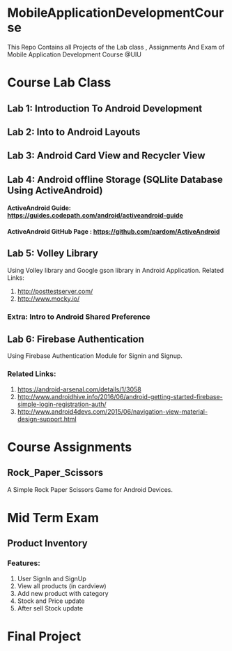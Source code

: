 # MobileApplicationDevelopmentCourse
This Repo Contains all Projects of the Lab class , Assignments And Exam of Mobile Application Development Course @UIU 


# Course Lab Class
## Lab 1: Introduction To Android Development

## Lab 2: Into to Android Layouts

## Lab 3: Android Card View and Recycler View

## Lab 4: Android offline Storage (SQLlite Database Using ActiveAndroid)
#### ActiveAndroid Guide: https://guides.codepath.com/android/activeandroid-guide <br>
#### ActiveAndroid GitHub Page : https://github.com/pardom/ActiveAndroid

## Lab 5: Volley Library
Using Volley library and Google gson library in Android Application.
Related Links: <br>
1. http://posttestserver.com/  <br>
2. http://www.mocky.io/ <br>
### Extra: Intro to Android Shared Preference

## Lab 6: Firebase Authentication
Using Firebase Authentication Module for Signin and Signup.
### Related Links: <br>
1. https://android-arsenal.com/details/1/3058 <br>
2. http://www.androidhive.info/2016/06/android-getting-started-firebase-simple-login-registration-auth/  <br>
3. http://www.android4devs.com/2015/06/navigation-view-material-design-support.html


# Course Assignments
## Rock_Paper_Scissors
A Simple Rock Paper Scissors Game for Android Devices.

# Mid Term Exam
## Product Inventory
### Features: <br>
1. User SignIn and SignUp <br>
2. View all products (in cardview) <br>
3. Add new product with category <br>
4. Stock and Price update <br>
5. After sell Stock update <br>

# Final Project
